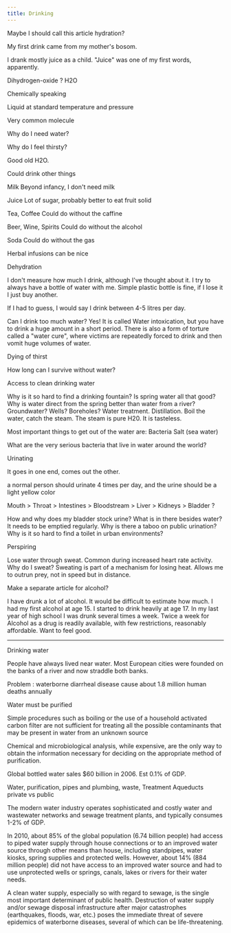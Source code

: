 ```yaml
---
title: Drinking
---
```





Maybe I should call this article hydration?


My first drink came from my mother's bosom.

I drank mostly juice as a child.  "Juice" was one of my first words, apparently.


Dihydrogen-oxide ?  H2O

Chemically speaking

Liquid at standard temperature and pressure

Very common molecule


Why do I need water?

Why do I feel thirsty?

Good old H2O.


Could drink other things

Milk
Beyond infancy, I don't need milk

Juice
Lot of sugar, probably better to eat fruit solid

Tea, Coffee
Could do without the caffine

Beer, Wine, Spirits
Could do without the alcohol

Soda
Could do without the gas

Herbal infusions can be nice





Dehydration

I don't measure how much I drink, although I've thought about it.  I try to always have a bottle of water with me.  Simple plastic bottle is fine, if I lose it I just buy another.

If I had to guess, I would say I drink between 4-5 litres per day.

Can I drink too much water?  Yes!  It is called Water intoxication, but you have to drink a huge amount in a short period.  There is also a form of torture called a "water cure", where victims are repeatedly forced to drink and then vomit huge volumes of water.


Dying of thirst

How long can I survive without water?

Access to clean drinking water

Why is it so hard to find a drinking fountain?
Is spring water all that good?
Why is water direct from the spring better than water from a river?
Groundwater?  Wells?  Boreholes?
Water treatment.
Distillation.
Boil the water, catch the steam.  The steam is pure H20.  It is tasteless.

Most important things to get out of the water are:
Bacteria
Salt (sea water)

What are the very serious bacteria that live in water around the world?

Urinating

It goes in one end, comes out the other.

a normal person should urinate 4 times per day, and the urine should be a light yellow color

Mouth > Throat > Intestines > Bloodstream > Liver > Kidneys > Bladder ?

How and why does my bladder stock urine?
What is in there besides water?
It needs to be emptied regularly.
Why is there a taboo on public urination?
Why is it so hard to find a toilet in urban environments?

Perspiring

Lose water through sweat.  Common during increased heart rate activity.  Why do I sweat?  Sweating is part of a mechanism for losing heat.  Allows me to outrun prey, not in speed but in distance.






Make a separate article for alcohol?

I have drunk a lot of alcohol.  It would be difficult to estimate how much.
I had my first alcohol at age 15.  I started to drink heavily at age 17.  In my last year of high school I was drunk several times a week.
Twice a week for 
Alcohol as a drug is readily available, with few restrictions, reasonably affordable.
Want to feel good.









-----------

Drinking water

People have always lived near water.
Most European cities were founded on the banks of a river and now straddle both banks.

Problem : waterborne diarrheal disease cause about 1.8 million human deaths annually

Water must be purified

Simple procedures such as boiling or the use of a household activated carbon filter are not sufficient for treating all the possible contaminants that may be present in water from an unknown source

Chemical and microbiological analysis, while expensive, are the only way to obtain the information necessary for deciding on the appropriate method of purification.



Global bottled water sales $60 billion in 2006.
Est 0.1% of GDP.


Water, purification, pipes and plumbing, waste, Treatment
Aqueducts
private vs public

The modern water industry operates sophisticated and costly water and wastewater networks and sewage treatment plants, and typically consumes 1-2% of GDP. 

In 2010, about 85% of the global population (6.74 billion people) had access to piped water supply through house connections or to an improved water source through other means than house, including standpipes, water kiosks, spring supplies and protected wells. However, about 14% (884 million people) did not have access to an improved water source and had to use unprotected wells or springs, canals, lakes or rivers for their water needs.

A clean water supply, especially so with regard to sewage, is the single most important determinant of public health. Destruction of water supply and/or sewage disposal infrastructure after major catastrophes (earthquakes, floods, war, etc.) poses the immediate threat of severe epidemics of waterborne diseases, several of which can be life-threatening.


